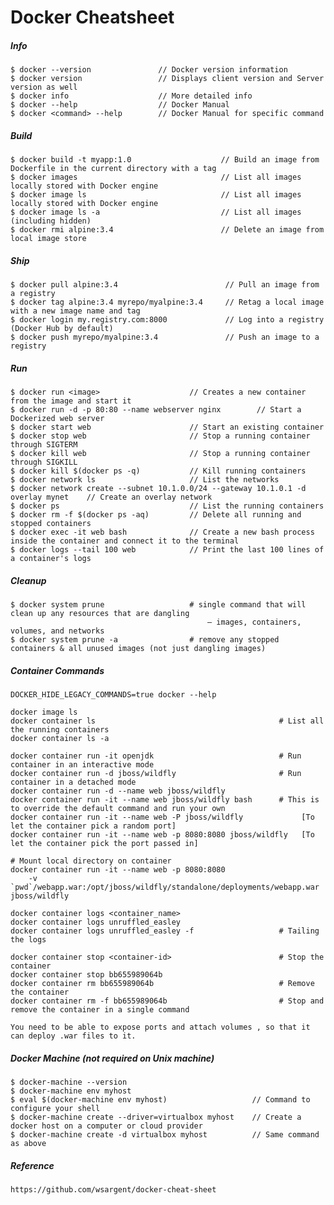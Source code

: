 # Docker Cheatsheet

##### Info

```
$ docker --version               // Docker version information
$ docker version                 // Displays client version and Server version as well
$ docker info                    // More detailed info
$ docker --help                  // Docker Manual
$ docker <command> --help        // Docker Manual for specific command
```

##### Build

```
$ docker build -t myapp:1.0                    // Build an image from Dockerfile in the current directory with a tag
$ docker images                                // List all images locally stored with Docker engine
$ docker image ls                              // List all images locally stored with Docker engine
$ docker image ls -a                           // List all images (including hidden)
$ docker rmi alpine:3.4                        // Delete an image from local image store
```

##### Ship

```
$ docker pull alpine:3.4                        // Pull an image from a registry
$ docker tag alpine:3.4 myrepo/myalpine:3.4     // Retag a local image with a new image name and tag
$ docker login my.registry.com:8000             // Log into a registry (Docker Hub by default)
$ docker push myrepo/myalpine:3.4               // Push an image to a registry
```

##### Run

```
$ docker run <image>                    // Creates a new container from the image and start it
$ docker run -d -p 80:80 --name webserver nginx        // Start a Dockerized web server
$ docker start web                      // Start an existing container
$ docker stop web                       // Stop a running container through SIGTERM
$ docker kill web                       // Stop a running container through SIGKILL
$ docker kill $(docker ps -q)           // Kill running containers
$ docker network ls                     // List the networks
$ docker network create --subnet 10.1.0.0/24 --gateway 10.1.0.1 -d overlay mynet    // Create an overlay network
$ docker ps                             // List the running containers
$ docker rm -f $(docker ps -aq)         // Delete all running and stopped containers
$ docker exec -it web bash              // Create a new bash process inside the container and connect it to the terminal
$ docker logs --tail 100 web            // Print the last 100 lines of a container's logs
```

##### Cleanup

```
$ docker system prune                   # single command that will clean up any resources that are dangling
                                            — images, containers, volumes, and networks
$ docker system prune -a                # remove any stopped containers & all unused images (not just dangling images)
```

##### Container Commands

    DOCKER_HIDE_LEGACY_COMMANDS=true docker --help

    docker image ls
    docker container ls                                         # List all the running containers
    docker container ls -a

    docker container run -it openjdk                            # Run container in an interactive mode
    docker container run -d jboss/wildfly                       # Run container in a detached mode
    docker container run -d --name web jboss/wildfly
    docker container run -it --name web jboss/wildfly bash      # This is to override the default command and run your own
    docker container run -it --name web -P jboss/wildfly             [To let the container pick a random port]
    docker container run -it --name web -p 8080:8080 jboss/wildfly   [To let the container pick the port passed in]

    # Mount local directory on container
    docker container run -it --name web -p 8080:8080
        -v `pwd`/webapp.war:/opt/jboss/wildfly/standalone/deployments/webapp.war jboss/wildfly

    docker container logs <container_name>
    docker container logs unruffled_easley
    docker container logs unruffled_easley -f                   # Tailing the logs

    docker container stop <container-id>                        # Stop the container
    docker container stop bb655989064b
    docker container rm bb655989064b                            # Remove the container
    docker container rm -f bb655989064b                         # Stop and remove the container in a single command

    You need to be able to expose ports and attach volumes , so that it can deploy .war files to it.

##### Docker Machine \(not required on Unix machine\)

```
$ docker-machine --version
$ docker-machine env myhost
$ eval $(docker-machine env myhost)                   // Command to configure your shell
$ docker-machine create --driver=virtualbox myhost    // Create a docker host on a computer or cloud provider
$ docker-machine create -d virtualbox myhost          // Same command as above
```

##### Reference

```
https://github.com/wsargent/docker-cheat-sheet
```
